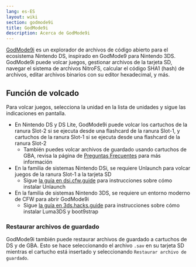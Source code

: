 ```yaml
---
lang: es-ES
layout: wiki
section: godmode9i
title: GodMode9i
description: Acerca de GodMode9i
---
```


[GodMode9i](https://github.com/DS-Homebrew/GodMode9i/) es un explorador de archivos de código abierto para el ecosistema Nintendo DS, inspirado en GodMode9 para Nintendo 3DS. GodMode9i puede volcar juegos, gestionar archivos de la tarjeta SD, navegar el sistema de archivos NitroFS, calcular el código SHA1 (hash) de archivos, editar archivos binarios con su editor hexadecimal, y más.

## Función de volcado

Para volcar juegos, selecciona la unidad en la lista de unidades y sigue las indicaciones en pantalla.
- En Nintendo DS y DS Lite, GodMode9i puede volcar los cartuchos de la ranura Slot-2 si se ejecuta desde una flashcard de la ranura Slot-1, y cartuchos de la ranura Slot-1 si se ejecuta desde una flashcard de la ranura Slot-2
    - También puedes volcar archivos de guardado usando cartuchos de GBA, revisa la página de [Preguntas Frecuentes](faq?faq=how-do-i-dump-ds-saves-using-gba-save-data) para más información
- En la familia de sistemas Nintendo DSi, se requiere Unlaunch para volcar juegos de la ranura Slot-1 a la tarjeta SD
    - Sigue [la guía en dsi.cfw.guide](https://dsi.cfw.guide/) para instrucciones sobre cómo instalar Unlaunch
- En la familia de sistemas Nintendo 3DS, se requiere un entorno moderno de CFW para abrir GodMode9i
    - Sigue [la guía en 3ds.hacks.guide](https://3ds.hacks.guide/) para instrucciones sobre cómo instalar Luma3DS y boot9strap

### Restaurar archivos de guardado
GodMode9i también puede restaurar archivos de guardado a cartuchos de DS y de GBA. Esto se hace seleccionando el archivo `.sav` en su tarjeta SD mientras el cartucho está insertado y seleccionando `Restaurar archivo de guardado`.
